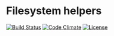 # Filesystem helpers

[![Build Status](https://travis-ci.org/weew/php-helpers-file.svg?branch=master)](https://travis-ci.org/weew/php-helpers-file)
[![Code Climate](https://codeclimate.com/github/weew/php-helpers-file/badges/gpa.svg)](https://codeclimate.com/github/weew/php-helpers-file)
[![License](https://poser.pugx.org/weew/php-helpers-file/license)](https://packagist.org/packages/weew/php-helpers-file)
